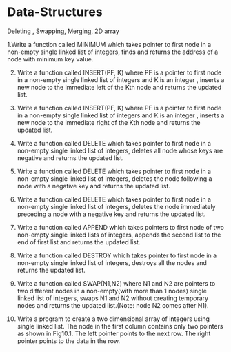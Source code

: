 # Data-Structures
Deleting , Swapping, Merging, 2D array

1.Write a function called MINIMUM which takes pointer to first node in a non-empty single
linked list of integers, finds and returns the address of a node with minimum key value.

2. Write a function called INSERT(PF, K) where PF is a pointer to first node in a non-empty single
linked list of integers and K is an integer , inserts a new node to the immediate left of the Kth
node and returns the updated list.

3. Write a function called INSERT(PF, K) where PF is a pointer to first node in a non-empty single
linked list of integers and K is an integer , inserts a new node to the immediate right of the Kth
node and returns the updated list.

4. Write a function called DELETE which takes pointer to first node in a non-empty single linked
list of integers, deletes all node whose keys are negative and returns the updated list.

5. Write a function called DELETE which takes pointer to first node in a non-empty single linked
list of integers, deletes the node following a node with a negative key and returns the
updated list.

6. Write a function called DELETE which takes pointer to first node in a non-empty single linked
list of integers, deletes the node immediately preceding a node with a negative key and
returns the updated list.

7. Write a function called APPEND which takes pointers to first node of two non-empty single
linked lists of integers, appends the second list to the end of first list and returns the updated
list.

8. Write a function called DESTROY which takes pointer to first node in a non-empty single
linked list of integers, destroys all the nodes and returns the updated list.

9. Write a function called SWAP(N1,N2) where N1 and N2 are pointers to two different nodes
in a non-empty(with more than 1 nodes) single linked list of integers, swaps N1 and N2
without creating temporary nodes and returns the updated list.(Note: node N2 comes after
N1).

10. Write a program to create a two dimensional array of integers using single linked list. The
node in the first column contains only two pointers as shown in Fig10.1. The left pointer points
to the next row. The right pointer points to the data in the row.
